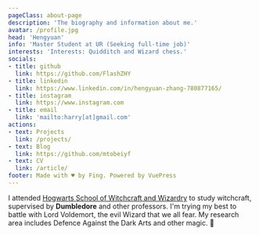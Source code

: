 ```yaml
---
pageClass: about-page
description: 'The biography and information about me.'
avatar: /profile.jpg
head: 'Hengyuan'
info: 'Master Student at UR (Seeking full-time job)'
interests: 'Interests: Quidditch and Wizard chess.'
socials:
- title: github
  link: https://github.com/FlashZHY
- title: linkedin
  link: https://www.linkedin.com/in/hengyuan-zhang-780877165/
- title: instagram
  link: https://www.instagram.com
- title: email
  link: 'mailto:harry[at]gmail.com'
actions:
- text: Projects
  link: /projects/
- text: Blog
  link: https://github.com/mtobeiyf
- text: CV
  link: /article/
footer: Made with ♥ by Fing. Powered by VuePress
---
```


<AboutCard :frontmatter="$page.frontmatter" >

I attended [Hogwarts School of Witchcraft and Wizardry](https://en.wikipedia.org/wiki/Hogwarts) to study witchcraft, supervised by **Dumbledore** and other professors. I'm trying my best to battle with Lord Voldemort, the evil Wizard that we all fear. My research area includes Defence Against the Dark Arts and other magic. :dizzy:

</AboutCard>

<style lang="stylus">

.theme-container.about-page .page
  background-color #e6ecf0
  min-height calc(100vh)
  
  .last-updated
    display none

</style>
